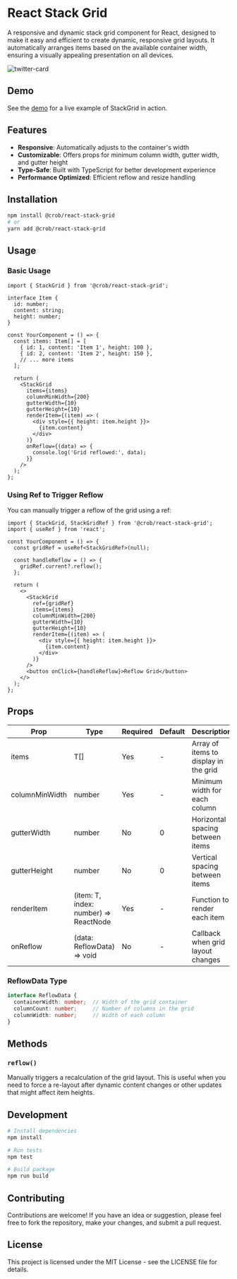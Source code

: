 # React Stack Grid

A responsive and dynamic stack grid component for React, designed to make it easy and efficient to create dynamic, responsive grid layouts. It automatically arranges items based on the available container width, ensuring a visually appealing presentation on all devices.

![twitter-card](https://github.com/user-attachments/assets/c0f70661-dfdf-438e-a1af-e35ed41eb38e)

## Demo
See the [demo](https://react-stack-grid.crobert.dev/) for a live example of StackGrid in action.

## Features

- **Responsive**: Automatically adjusts to the container's width
- **Customizable**: Offers props for minimum column width, gutter width, and gutter height
- **Type-Safe**: Built with TypeScript for better development experience
- **Performance Optimized**: Efficient reflow and resize handling

## Installation

```bash
npm install @crob/react-stack-grid
# or
yarn add @crob/react-stack-grid
```

## Usage

### Basic Usage

```tsx
import { StackGrid } from '@crob/react-stack-grid';

interface Item {
  id: number;
  content: string;
  height: number;
}

const YourComponent = () => {
  const items: Item[] = [
    { id: 1, content: 'Item 1', height: 100 },
    { id: 2, content: 'Item 2', height: 150 },
    // ... more items
  ];

  return (
    <StackGrid
      items={items}
      columnMinWidth={200}
      gutterWidth={10}
      gutterHeight={10}
      renderItem={(item) => (
        <div style={{ height: item.height }}>
          {item.content}
        </div>
      )}
      onReflow={(data) => {
        console.log('Grid reflowed:', data);
      }}
    />
  );
};
```

### Using Ref to Trigger Reflow

You can manually trigger a reflow of the grid using a ref:

```tsx
import { StackGrid, StackGridRef } from '@crob/react-stack-grid';
import { useRef } from 'react';

const YourComponent = () => {
  const gridRef = useRef<StackGridRef>(null);
  
  const handleReflow = () => {
    gridRef.current?.reflow();
  };

  return (
    <>
      <StackGrid
        ref={gridRef}
        items={items}
        columnMinWidth={200}
        gutterWidth={10}
        gutterHeight={10}
        renderItem={(item) => (
          <div style={{ height: item.height }}>
            {item.content}
          </div>
        )}
      />
      <button onClick={handleReflow}>Reflow Grid</button>
    </>
  );
};
```

## Props

| Prop | Type | Required | Default | Description |
|------|------|----------|---------|-------------|
| items | T[] | Yes | - | Array of items to display in the grid |
| columnMinWidth | number | Yes | - | Minimum width for each column |
| gutterWidth | number | No | 0 | Horizontal spacing between items |
| gutterHeight | number | No | 0 | Vertical spacing between items |
| renderItem | (item: T, index: number) => ReactNode | Yes | - | Function to render each item |
| onReflow | (data: ReflowData) => void | No | - | Callback when grid layout changes |

### ReflowData Type

```typescript
interface ReflowData {
  containerWidth: number;  // Width of the grid container
  columnCount: number;     // Number of columns in the grid
  columnWidth: number;     // Width of each column
}
```

## Methods

### `reflow()`

Manually triggers a recalculation of the grid layout. This is useful when you need to force a re-layout after dynamic content changes or other updates that might affect item heights.

## Development

```bash
# Install dependencies
npm install

# Run tests
npm test

# Build package
npm run build
```

## Contributing

Contributions are welcome! If you have an idea or suggestion, please feel free to fork the repository, make your changes, and submit a pull request.

## License

This project is licensed under the MIT License - see the LICENSE file for details.
